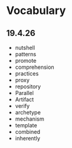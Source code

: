 # Vocabulary

## 19.4.26
- nutshell
- patterns
- promote
- comprehension
- practices
- proxy
- repository
- Parallel
- Artifact
- verify
- archetype
- mechanism
- template
- combined
- inherently